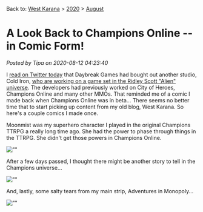 Back to: [West Karana](/posts/westkarana.md) > [2020](/posts/2020/westkarana.md) > [August](./westkarana.md)
# A Look Back to Champions Online -- in Comic Form!

*Posted by Tipa on 2020-08-12 04:23:40*


I [read on Twitter today](\"https://twitter.com/wilhelm2451/status/1293218903728955393\") that Daybreak Games had bought out another studio, Cold Iron, [who are working on a game set in the Ridley Scott \"Alien\" universe](\"https://venturebeat.com/2020/08/11/daybreak-games-acquires-cold-iron-studios-saving-the-next-alien-game/\"). The developers had previously worked on City of Heroes, Champions Online and many other MMOs. That reminded me of a comic I made back when Champions Online was in beta... There seems no better time that to start picking up content from my old blog, West Karana. So here's a couple comics I made once.



Moonmist was my superhero character I played in the original Champions TTRPG a really long time ago. She had the power to phase through things in the TTRPG. She didn't get those powers in Champions Online.



![\"\"](\"https://chasingdings.com/wp-content/uploads/2020/08/championscomic-1.jpg\")

After a few days passed, I thought there might be another story to tell in the Champions universe...



![\"\"](\"https://chasingdings.com/wp-content/uploads/2020/08/champions2-scaled.jpg\")

And, lastly, some salty tears from my main strip, Adventures in Monopoly...



![\"\"](\"https://chasingdings.com/wp-content/uploads/2020/08/aimclosedbeta.jpg\")



